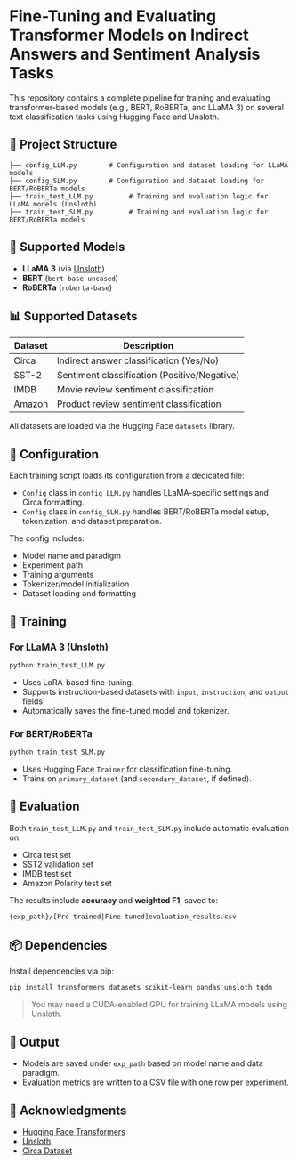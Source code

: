 # Fine-Tuning and Evaluating Transformer Models on Indirect Answers and Sentiment Analysis Tasks

This repository contains a complete pipeline for training and evaluating transformer-based models (e.g., BERT, RoBERTa, and LLaMA 3) on several text classification tasks using Hugging Face and Unsloth.

## 📁 Project Structure

```
├── config_LLM.py        # Configuration and dataset loading for LLaMA models
├── config_SLM.py        # Configuration and dataset loading for BERT/RoBERTa models
├── train_test_LLM.py         # Training and evaluation logic for LLaMA models (Unsloth)
├── train_test_SLM.py         # Training and evaluation logic for BERT/RoBERTa models
```

## 🧠 Supported Models

- **LLaMA 3** (via [Unsloth](https://github.com/unslothai/unsloth))
- **BERT** (`bert-base-uncased`)
- **RoBERTa** (`roberta-base`)

## 📊 Supported Datasets

| Dataset  | Description                                       |
|----------|---------------------------------------------------|
| Circa    | Indirect answer classification (Yes/No)           |
| SST-2    | Sentiment classification (Positive/Negative)      |
| IMDB     | Movie review sentiment classification             |
| Amazon   | Product review sentiment classification           |

All datasets are loaded via the Hugging Face `datasets` library.

## 🔧 Configuration

Each training script loads its configuration from a dedicated file:

- `Config` class in `config_LLM.py` handles LLaMA-specific settings and Circa formatting.
- `Config` class in `config_SLM.py` handles BERT/RoBERTa model setup, tokenization, and dataset preparation.

The config includes:

- Model name and paradigm
- Experiment path
- Training arguments
- Tokenizer/model initialization
- Dataset loading and formatting

## 🚀 Training

### For LLaMA 3 (Unsloth)

```bash
python train_test_LLM.py
```

- Uses LoRA-based fine-tuning.
- Supports instruction-based datasets with `input`, `instruction`, and `output` fields.
- Automatically saves the fine-tuned model and tokenizer.

### For BERT/RoBERTa

```bash
python train_test_SLM.py
```

- Uses Hugging Face `Trainer` for classification fine-tuning.
- Trains on `primary_dataset` (and `secondary_dataset`, if defined).

## 🧪 Evaluation

Both `train_test_LLM.py` and `train_test_SLM.py` include automatic evaluation on:

- Circa test set
- SST2 validation set
- IMDB test set
- Amazon Polarity test set

The results include **accuracy** and **weighted F1**, saved to:

```bash
{exp_path}/[Pre-trained|Fine-tuned]evaluation_results.csv
```

## 📦 Dependencies

Install dependencies via pip:

```bash
pip install transformers datasets scikit-learn pandas unsloth tqdm
```

> You may need a CUDA-enabled GPU for training LLaMA models using Unsloth.

## 📁 Output

- Models are saved under `exp_path` based on model name and data paradigm.
- Evaluation metrics are written to a CSV file with one row per experiment.


## 🤝 Acknowledgments

- [Hugging Face Transformers](https://github.com/huggingface/transformers)
- [Unsloth](https://github.com/unslothai/unsloth)
- [Circa Dataset](https://github.com/circa)
